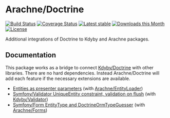 Arachne/Doctrine
====

[![Build Status](https://img.shields.io/travis/Arachne/Doctrine/master.svg?style=flat-square)](https://travis-ci.org/Arachne/Doctrine/branches)
[![Coverage Status](https://img.shields.io/coveralls/Arachne/Doctrine/master.svg?style=flat-square)](https://coveralls.io/github/Arachne/Doctrine?branch=master)
[![Latest stable](https://img.shields.io/packagist/v/arachne/doctrine.svg?style=flat-square)](https://packagist.org/packages/arachne/doctrine)
[![Downloads this Month](https://img.shields.io/packagist/dm/arachne/doctrine.svg?style=flat-square)](https://packagist.org/packages/arachne/doctrine)
[![License](https://img.shields.io/badge/license-MIT-blue.svg?style=flat-square)](https://github.com/Arachne/Doctrine/blob/master/license.md)

Additional integrations of Doctrine to Kdyby and Arachne packages.

Documentation
----

This package works as a bridge to connect [Kdyby/Doctrine](https://github.com/Kdyby/Doctrine) with other libraries. There are no hard dependencies. Instead Arachne/Doctrine will add each feature if the necessary extensions are available.

- [Entities as presenter parameters](docs/entity-loader.md) (with [Arachne/EntityLoader](https://github.com/Arachne/EntityLoader))
- [Symfony/Validator UniqueEntity constraint, validation on flush](docs/validator.md) (with [Kdyby/Validator](https://github.com/Kdyby/Validator))
- [Symfony/Form EntityType and DoctrineOrmTypeGuesser](docs/forms.md) (with [Arachne/Forms](https://github.com/Arachne/Forms))
